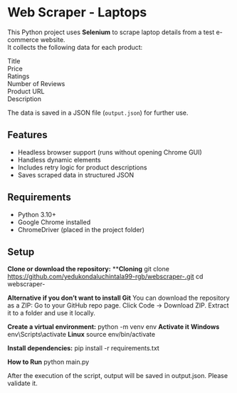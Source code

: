 # Web Scraper - Laptops

This Python project uses **Selenium** to scrape laptop details from a test e-commerce website.  
It collects the following data for each product:

Title  
Price  
Ratings  
Number of Reviews  
Product URL  
Description  

The data is saved in a JSON file (`output.json`) for further use.

## Features

- Headless browser support (runs without opening Chrome GUI)  
- Handless dynamic elements  
- Includes retry logic for product descriptions  
- Saves scraped data in structured JSON  


## Requirements

- Python 3.10+  
- Google Chrome installed  
- ChromeDriver (placed in the project folder)  

## Setup

**Clone or download the repository:**
****Cloning**
git clone https://github.com/yedukondaluchintala99-rgb/webscraper-.git
cd webscraper-

**Alternative if you don’t want to install Git**
You can download the repository as a ZIP:
Go to your GitHub repo page.
Click Code → Download ZIP.
Extract it to a folder and use it locally.

**Create a virtual environment:**
  python -m venv env
**Activate it**
**Windows**
  env\Scripts\activate
**Linux**
  source env/bin/activate

**Install dependencies:**
pip install -r requirements.txt

**How to Run**
python main.py

After the execution of the script, output will be saved in output.json. Please validate it.
